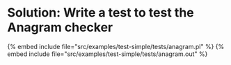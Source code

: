 # Solution: Write a test to test the Anagram checker


{% embed include file="src/examples/test-simple/tests/anagram.pl" %}
{% embed include file="src/examples/test-simple/tests/anagram.out" %}


